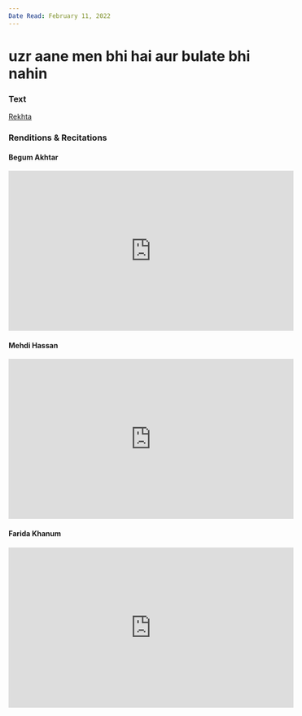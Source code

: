 ```yaml
---
Date Read: February 11, 2022
---
```


# uzr aane men bhi hai aur bulate bhi nahin

### Text
[Rekhta](https://www.rekhta.org/ghazals/uzr-aane-men-bhii-hai-aur-bulaate-bhii-nahiin-dagh-dehlvi-ghazals-3?lang=ur)

### Renditions & Recitations

#### Begum Akhtar

<iframe width="560" height="315" src="https://www.youtube.com/embed/eOWxwTdyht4" title="YouTube video player" frameborder="0" allow="accelerometer; autoplay; clipboard-write; encrypted-media; gyroscope; picture-in-picture" allowfullscreen></iframe>

#### Mehdi Hassan

<iframe width="560" height="315" src="https://www.youtube.com/embed/8WJbTcfln-c" title="YouTube video player" frameborder="0" allow="accelerometer; autoplay; clipboard-write; encrypted-media; gyroscope; picture-in-picture" allowfullscreen></iframe>

#### Farida Khanum

<iframe width="560" height="315" src="https://www.youtube.com/embed/Mnknl7MRU0g" title="YouTube video player" frameborder="0" allow="accelerometer; autoplay; clipboard-write; encrypted-media; gyroscope; picture-in-picture" allowfullscreen></iframe>


